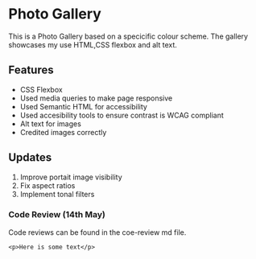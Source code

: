# Photo Gallery
This is a Photo Gallery based on a specicific colour scheme. The gallery showcases my use HTML,CSS flexbox and alt text.

## Features
- CSS Flexbox
- Used media queries to make page responsive
- Used Semantic HTML for accessibility
- Used accesibility tools to ensure contrast is WCAG compliant
- Alt text for images
- Credited images correctly

## Updates
1. Improve portait image visibility
2. Fix aspect ratios
3. Implement tonal filters

### Code Review (14th May)
Code reviews can be found in the coe-review md file.


`<p>Here is some text</p>`
